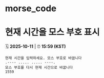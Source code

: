 # morse_code
# 현재 시간을 모스 부호 표시
<!-- MORSE_TIME_START -->
🗓️ **2025-10-11** | ⏰ **15:59 (KST)**

```
현재 시간을 입력하세요. 모스 부호로 바꿉니다
.---- ..... ..... ----.
모스 부호를 다시 현재 시간으로 바꿉니다
1559
```
<!-- MORSE_TIME_END -->

